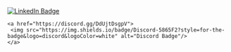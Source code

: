 <div align="row">
  
  <div id="badges">
    <a href="https://www.linkedin.com/in/stefan-birsan-b1373a211/">
     <img src="https://img.shields.io/badge/LinkedIn-blue?style=for-the-badge&logo=linkedin&logoColor=white" alt="LinkedIn Badge"/>
    </a>

    <a href="https://discord.gg/DdUjtDsgpV">
     <img src="https://img.shields.io/badge/Discord-5865F2?style=for-the-badge&logo=discord&logoColor=white" alt="Discord Badge"/>
    </a>
    
  </div>
</div>

